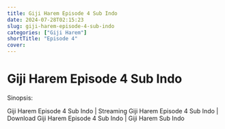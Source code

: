 ```yaml
---
title: Giji Harem Episode 4 Sub Indo
date: 2024-07-28T02:15:23
slug: giji-harem-episode-4-sub-indo
categories: ["Giji Harem"]
shortTitle: "Episode 4"
cover: 
---
```


# Giji Harem Episode 4 Sub Indo

<iframe-loader iframe-src1="" iframe-src2=""></iframe-loader>

Sinopsis:
<p>Giji Harem Episode 4 Sub Indo | Streaming Giji Harem Episode 4 Sub Indo | Download Giji Harem Episode 4 Sub Indo | Giji Harem Sub Indo</p>

